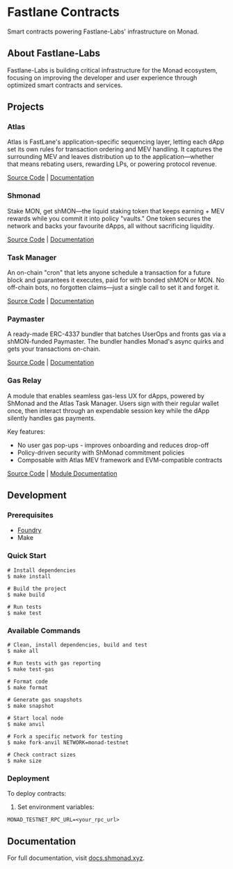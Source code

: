 # Fastlane Contracts

Smart contracts powering Fastlane-Labs' infrastructure on Monad.

## About Fastlane-Labs

Fastlane-Labs is building critical infrastructure for the Monad ecosystem, focusing on improving the developer and user experience through optimized smart contracts and services.

## Projects

### Atlas

Atlas is FastLane's application-specific sequencing layer, letting each dApp set its own rules for transaction ordering and MEV handling. It captures the surrounding MEV and leaves distribution up to the application—whether that means rebating users, rewarding LPs, or powering protocol revenue.

[Source Code](./src/atlas) | [Documentation](https://docs.shmonad.xyz/products/monad-atlas/overview/)

### Shmonad

Stake MON, get shMON—the liquid staking token that keeps earning + MEV rewards while you commit it into policy "vaults." One token secures the network and backs your favourite dApps, all without sacrificing liquidity.

[Source Code](./src/shmonad) | [Documentation](https://docs.shmonad.xyz/products/shmonad/overview/)

### Task Manager

An on-chain "cron" that lets anyone schedule a transaction for a future block and guarantees it executes, paid for with bonded shMON or MON. No off-chain bots, no forgotten claims—just a single call to set it and forget it.

[Source Code](./src/task-manager) | [Documentation](https://docs.shmonad.xyz/products/task-manager/overview/)

### Paymaster

A ready-made ERC-4337 bundler that batches UserOps and fronts gas via a shMON-funded Paymaster. The bundler handles Monad's async quirks and gets your transactions on-chain.

[Source Code](./src/paymaster) | [Documentation](https://docs.shmonad.xyz/products/shbundler-4337/paymaster/)

### Gas Relay

A module that enables seamless gas-less UX for dApps, powered by ShMonad and the Atlas Task Manager. Users sign with their regular wallet once, then interact through an expendable session key while the dApp silently handles gas payments.

Key features:
- No user gas pop-ups - improves onboarding and reduces drop-off
- Policy-driven security with ShMonad commitment policies
- Composable with Atlas MEV framework and EVM-compatible contracts

[Source Code](./src/common/relay) | [Module Documentation](./src/common/relay/README.md)

## Development

### Prerequisites

- [Foundry](https://book.getfoundry.sh/getting-started/installation)
- Make

### Quick Start

```shell
# Install dependencies
$ make install

# Build the project
$ make build

# Run tests
$ make test
```

### Available Commands

```shell
# Clean, install dependencies, build and test
$ make all

# Run tests with gas reporting
$ make test-gas

# Format code
$ make format

# Generate gas snapshots
$ make snapshot

# Start local node
$ make anvil

# Fork a specific network for testing
$ make fork-anvil NETWORK=monad-testnet

# Check contract sizes
$ make size
```

### Deployment

To deploy contracts:

1. Set environment variables:
```shell
MONAD_TESTNET_RPC_URL=<your_rpc_url>
```

## Documentation

For full documentation, visit [docs.shmonad.xyz](https://docs.shmonad.xyz/).
